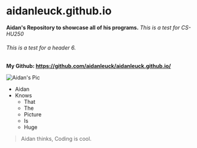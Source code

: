 # aidanleuck.github.io
**Aidan's Repository to showcase all of his programs.**
*This is a test for CS-HU250* 
<h6> This is a test for a header 6. </h6> 

**My Github: https://github.com/aidanleuck/aidanleuck.github.io/**

![Aidan's Pic](https://scontent-sea1-1.xx.fbcdn.net/v/t1.0-9/69959242_10206469211925603_7720344374738944000_n.jpg?_nc_cat=111&_nc_ohc=BtIRb_QEjXEAX_MM3qG&_nc_ht=scontent-sea1-1.xx&oh=b55651d22fede84804526eb1f8241fad&oe=5EC6B2EA)

* Aidan
* Knows
  * That
  * The
  * Picture
  * Is 
  * Huge

> Aidan thinks,
> Coding is cool.

